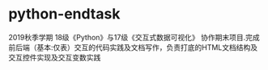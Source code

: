 # python-endtask
2019秋季学期 18级《Python》与17级《交互式数据可视化》 协作期末项目.完成前后端（基本:仅表）交互的代码实践及文档写作，负责打底的HTML文档结构及交互控件实现及交互变数实践
